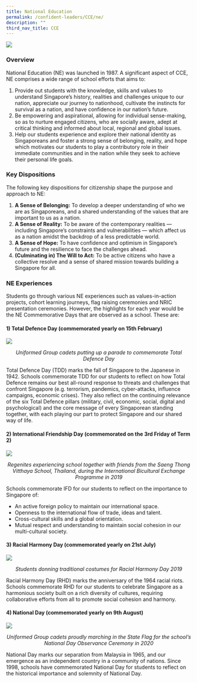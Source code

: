 ```yaml
---
title: National Education
permalink: /confident-leaders/CCE/ne/
description: ""
third_nav_title: CCE
---
```

![](/images/National-Education-2021.png)

### Overview
National Education (NE) was launched in 1987. A significant aspect of CCE, NE comprises a wide range of school efforts that aims to:

1. Provide out students with the knowledge, skills and values to understand Singapore’s history, realities and challenges unique to our nation, appreciate our journey to nationhood, cultivate the instincts for survival as a nation, and have confidence in our nation’s future.
2. Be empowering and aspirational, allowing for individual sense-making, so as to nurture engaged citizens, who are socially aware, adept at critical thinking and informed about local, regional and global issues.
3. Help our students experience and explore their national identity as Singaporeans and foster a strong sense of belonging, reality, and hope which motivates our students to play a contributory role in their immediate communities and in the nation while they seek to achieve their personal life goals.

### Key Dispositions

The following key dispositions for citizenship shape the purpose and approach to NE:

1. **A Sense of Belonging:** To develop a deeper understanding of who we are as Singaporeans, and a shared understanding of the values that are important to us as a nation.
2. **A Sense of Reality:** To be aware of the contemporary realities — including Singapore’s constraints and vulnerabilities — which affect us as a nation amidst the backdrop of a less predictable world.
3. **A Sense of Hope:** To have confidence and optimism in Singapore’s future and the resilience to face the challenges ahead.
4. **(Culminating in) The Will to Act:** To be active citizens who have a collective resolve and a sense of shared mission towards building a Singapore for all.

### NE Experiences

Students go through various NE experiences such as values-in-action projects, cohort learning journeys, flag raising ceremonies and NRIC presentation ceremonies. However, the highlights for each year would be the NE Commemorative Days that are observed as a school. These are:

#### 1) Total Defence Day (commemorated yearly on 15th February)

![](/images/uniform-groups_total-defense-day-2021.jpg)
<center><i>Uniformed Group cadets putting up a parade to commemorate Total Defence Day</i></center>

Total Defence Day (TDD) marks the fall of Singapore to the Japanese in 1942. Schools commemorate TDD for our students to reflect on how Total Defence remains our best all-round response to threats and challenges that confront Singapore (e.g. terrorism, pandemics, cyber-attacks, influence campaigns, economic crises). They also reflect on the continuing relevance of the six Total Defence pillars (military, civil, economic, social, digital and psychological) and the core message of every Singaporean standing together, with each playing our part to protect Singapore and our shared way of life.

#### 2) International Friendship Day (commemorated on the 3rd Friday of Term 2)

![](/images/international-bilateral-exchange-programme-2019-1152x1536.jpg)
<center><i>Regenites experiencing school together with friends from the Saeng Thong Vitthaya School, Thailand, during the International Bicultural Exchange Programme in 2019</i></center>

Schools commemorate IFD for our students to reflect on the importance to Singapore of:

* An active foreign policy to maintain our international space.  
* Openness to the international flow of trade, ideas and talent.  
* Cross-cultural skills and a global orientation.  
* Mutual respect and understanding to maintain social cohesion in our multi-cultural society.

#### 3) Racial Harmony Day (commemorated yearly on 21st July)

![](/images/racial-harmony-day-2019.jpg)
<center><i>Students donning traditional costumes for Racial Harmony Day 2019</i></center>

Racial Harmony Day (RHD) marks the anniversary of the 1964 racial riots. Schools commemorate RHD for our students to celebrate Singapore as a harmonious society built on a rich diversity of cultures, requiring collaborative efforts from all to promote social cohesion and harmony.

#### 4) National Day (commemorated yearly on 9th August)

![](/images/regent-uniform-group-cadets-w-state-flag.jpg)
<center><i>Uniformed Group cadets proudly marching in the State Flag for the school’s National Day Observance Ceremony in 2020</i></center>

National Day marks our separation from Malaysia in 1965, and our emergence as an independent country in a community of nations. Since 1998, schools have commemorated National Day for students to reflect on the historical importance and solemnity of National Day.